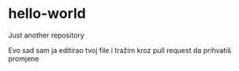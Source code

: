 # hello-world
Just another repository

Evo sad sam ja editirao tvoj file i tražim kroz pull request da prihvatiš promjene
